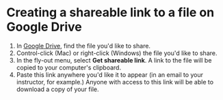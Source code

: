 # Creating a shareable link to a file on Google Drive

1. In [Google Drive](/signing-in-to-your-google-account.md), find the file you'd like to share.
2. Control-click \(Mac\) or right-click \(Windows\) the file you'd like to share.
3. In the fly-out menu, select **Get shareable link**. A link to the file will be copied to your computer's clipboard.
4. Paste this link anywhere you'd like it to appear \(in an email to your instructor, for example.\) Anyone with access to this link will be able to download a copy of your file. 



